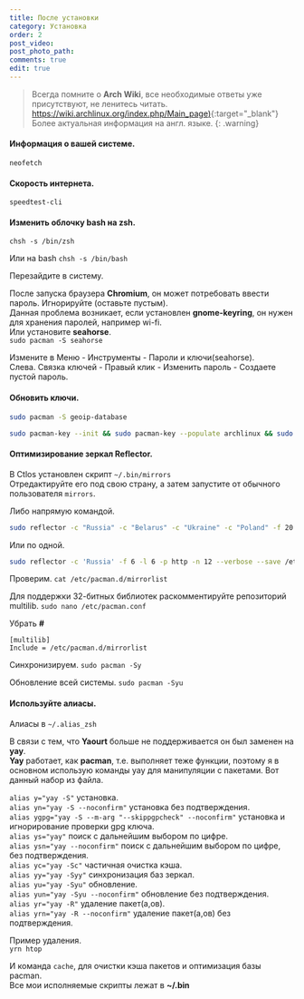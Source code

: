 ```yaml
---
title: После установки
category: Установка
order: 2
post_video: 
post_photo_path: 
comments: true
edit: true
---
```

> Всегда помните о **Arch Wiki**, все необходимые ответы уже присутствуют, не ленитесь читать. [https://wiki.archlinux.org/index.php/Main_page)](https://wiki.archlinux.org/index.php/Main_page_(%D0%A0%D1%83%D1%81%D1%81%D0%BA%D0%B8%D0%B9) "Arch Wiki"){:target="_blank"} Более актуальная информация на англ. языке.
{: .warning}

#### Информация о вашей системе.
`neofetch`

#### Скорость интернета.
`speedtest-cli`

#### Изменить облочку bash на **zsh**.
`chsh -s /bin/zsh`

Или на bash
`chsh -s /bin/bash`

Перезайдите в систему.

После запуска браузера **Chromium**, он может потребовать ввести пароль. Игнорируйте (оставьте пустым).  
Данная проблема возникает, если установлен **gnome-keyring**, он нужен для хранения паролей, например wi-fi.  
Или установите **seahorse**.  
`sudo pacman -S seahorse`

Измените в Меню - Инструменты - Пароли и ключи(seahorse).  
Слева. Связка ключей - Правый клик - Изменить пароль - Создаете пустой пароль.

#### Обновить ключи.
```bash
sudo pacman -S geoip-database
```

```bash
sudo pacman-key --init && sudo pacman-key --populate archlinux && sudo pacman-key --refresh-keys && sudo pacman -Syy
```

#### Оптимизирование зеркал **Reflector**.

В Ctlos установлен скрипт `~/.bin/mirrors`  
Отредактируйте его под свою страну, а затем запустите от обычного пользователя `mirrors`.

Либо напрямую командой.
```bash
sudo reflector -c "Russia" -c "Belarus" -c "Ukraine" -c "Poland" -f 20 -l 20 -p https -p http -n 20 --save /etc/pacman.d/mirrorlist --sort rate
```

Или по одной.
```bash
sudo reflector -c 'Russia' -f 6 -l 6 -p http -n 12 --verbose --save /etc/pacman.d/mirrorlist
```

Проверим.
`cat /etc/pacman.d/mirrorlist`

Для поддержки 32-битных библиотек раскомментируйте репозиторий multilib.
`sudo nano /etc/pacman.conf`

Убрать **#**
```
[multilib]
Include = /etc/pacman.d/mirrorlist
```

Синхронизируем.
`sudo pacman -Sy`

Обновление всей системы.
`sudo pacman -Syu`

#### Используйте алиасы.

Алиасы в `~/.alias_zsh`

В связи с тем, что **Yaourt** больше не поддерживается он был заменен на **yay**.  
**Yay** работает, как **pacman**, т.е. выполняет теже функции, поэтому я в основном использую команды yay для манипуляции с пакетами. Вот данный набор из файла.

`alias y="yay -S"` установка.  
`alias yn="yay -S --noconfirm"` установка без подтверждения.  
`alias ygpg="yay -S --m-arg "--skippgpcheck" --noconfirm"` установка и игнорирование проверки gpg ключа.  
`alias ys="yay"` поиск с дальнейшим выбором по цифре.  
`alias ysn="yay --noconfirm"` поиск с дальнейшим выбором по цифре, без подтверждения.  
`alias yc="yay -Sc"` частичная очистка кэша.  
`alias yy="yay -Syy"` синхронизация баз зеркал.  
`alias yu="yay -Syu"` обновление.  
`alias yun="yay -Syu --noconfirm"` обновление без подтверждения.  
`alias yr="yay -R"` удаление пакет(а,ов).  
`alias yrn="yay -R --noconfirm"` удаление пакет(а,ов) без подтверждения.

Пример удаления.  
`yrn htop`

И команда `cache`, для очистки кэша пакетов и оптимизация базы pacman.  
Все мои исполняемые скрипты лежат в **\~/.bin**